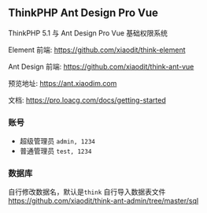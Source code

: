 ## ThinkPHP Ant Design Pro Vue
ThinkPHP 5.1 与 Ant Design Pro Vue 基础权限系统  

Element 前端: https://github.com/xiaodit/think-element  

Ant Design 前端: https://github.com/xiaodit/think-ant-vue  

预览地址: https://ant.xiaodim.com

文档: https://pro.loacg.com/docs/getting-started

### 账号
* 超级管理员 `admin, 1234` 
* 普通管理员 `test, 1234`

### 数据库
自行修改数据名，默认是`think`
自行导入数据表文件  
https://github.com/xiaodit/think-ant-admin/tree/master/sql
